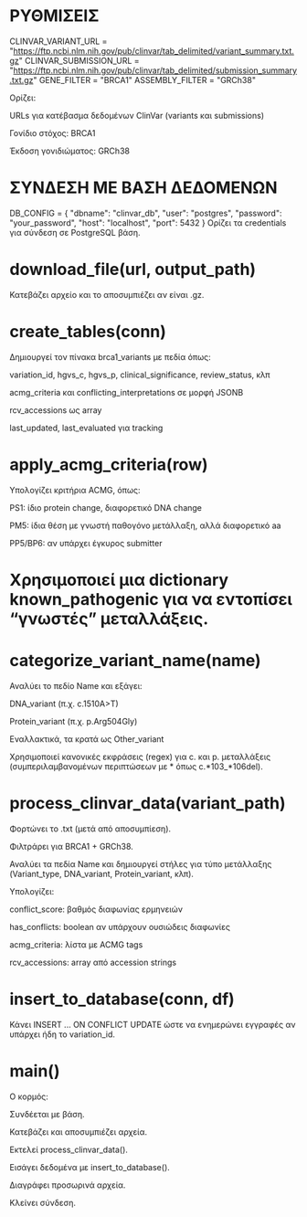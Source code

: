 # ΡΥΘΜΙΣΕΙΣ
CLINVAR_VARIANT_URL = "https://ftp.ncbi.nlm.nih.gov/pub/clinvar/tab_delimited/variant_summary.txt.gz"
CLINVAR_SUBMISSION_URL = "https://ftp.ncbi.nlm.nih.gov/pub/clinvar/tab_delimited/submission_summary.txt.gz"
GENE_FILTER = "BRCA1"
ASSEMBLY_FILTER = "GRCh38"

Ορίζει:

URLs για κατέβασμα δεδομένων ClinVar (variants και submissions)

Γονίδιο στόχος: BRCA1

Έκδοση γονιδιώματος: GRCh38

# ΣΥΝΔΕΣΗ ΜΕ ΒΑΣΗ ΔΕΔΟΜΕΝΩΝ
DB_CONFIG = {
    "dbname": "clinvar_db",
    "user": "postgres",
    "password": "your_password",
    "host": "localhost",
    "port": 5432
}
Ορίζει τα credentials για σύνδεση σε PostgreSQL βάση.

# download_file(url, output_path)
Κατεβάζει αρχείο και το αποσυμπιέζει αν είναι .gz.

# create_tables(conn)
Δημιουργεί τον πίνακα brca1_variants με πεδία όπως:

variation_id, hgvs_c, hgvs_p, clinical_significance, review_status, κλπ

acmg_criteria και conflicting_interpretations σε μορφή JSONB

rcv_accessions ως array

last_updated, last_evaluated για tracking

# apply_acmg_criteria(row)
Υπολογίζει κριτήρια ACMG, όπως:

PS1: ίδιο protein change, διαφορετικό DNA change

PM5: ίδια θέση με γνωστή παθογόνο μετάλλαξη, αλλά διαφορετικό aa

PP5/BP6: αν υπάρχει έγκυρος submitter

# Χρησιμοποιεί μια dictionary known_pathogenic για να εντοπίσει “γνωστές” μεταλλάξεις.

# categorize_variant_name(name)
Αναλύει το πεδίο Name και εξάγει:

DNA_variant (π.χ. c.1510A>T)

Protein_variant (π.χ. p.Arg504Gly)

Εναλλακτικά, τα κρατά ως Other_variant

Χρησιμοποιεί κανονικές εκφράσεις (regex) για c. και p. μεταλλάξεις (συμπεριλαμβανομένων περιπτώσεων με * όπως c.*103_*106del).

# process_clinvar_data(variant_path)
Φορτώνει το .txt (μετά από αποσυμπίεση).

Φιλτράρει για BRCA1 + GRCh38.

Αναλύει τα πεδία Name και δημιουργεί στήλες για τύπο μετάλλαξης (Variant_type, DNA_variant, Protein_variant, κλπ).

Υπολογίζει:

conflict_score: βαθμός διαφωνίας ερμηνειών

has_conflicts: boolean αν υπάρχουν ουσιώδεις διαφωνίες

acmg_criteria: λίστα με ACMG tags

rcv_accessions: array από accession strings

# insert_to_database(conn, df)
Κάνει INSERT ... ON CONFLICT UPDATE ώστε να ενημερώνει εγγραφές αν υπάρχει ήδη το variation_id.

# main()
Ο κορμός:

Συνδέεται με βάση.

Κατεβάζει και αποσυμπιέζει αρχεία.

Εκτελεί process_clinvar_data().

Εισάγει δεδομένα με insert_to_database().

Διαγράφει προσωρινά αρχεία.

Κλείνει σύνδεση.